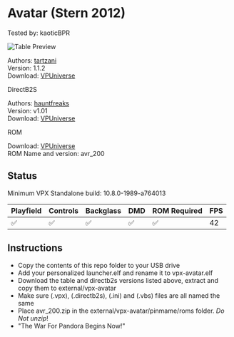 # Avatar (Stern 2012)
Tested by: kaoticBPR

![Table Preview](https://vpuniverse.com/screenshots/monthly_2023_11/Avatar_DT1_11.webp.6ae6121e293be5b73c0145a52c276ec4.webp)

Authors: [tartzani](https://vpuniverse.com/profile/36680-tartzani/)  
Version: 1.1.2  
Download: [VPUniverse](https://vpuniverse.com/files/file/6408-avatar-stern-2012oqqsanmod/)

DirectB2S

Authors: [hauntfreaks](https://vpuniverse.com/profile/5216-hauntfreaks/)  
Version: v1.01  
Download: [VPUniverse](https://vpuniverse.com/files/file/12738-james-cameron%E2%80%99s-avatar-stern-2010-full-dmd/)

ROM

Download: [VPUniverse](http://vpuniverse.com/forums/files/file/3441-avr_200zip/)  
ROM Name and version: avr_200

## Status 

Minimum VPX Standalone build: 10.8.0-1989-a764013

| Playfield | Controls | Backglass | DMD | ROM Required | FPS | 
|-----------|----------|-----------|-----|--------------|-----|
| :white_check_mark: | :white_check_mark: | :white_check_mark: | :white_check_mark: | :white_check_mark: | 42 |

## Instructions

- Copy the contents of this repo folder to your USB drive
- Add your personalized launcher.elf and rename it to vpx-avatar.elf
- Download the table and directb2s versions listed above, extract and copy them to external/vpx-avatar
- Make sure (.vpx), (.directb2s), (.ini) and (.vbs) files are all named the same
- Place avr_200.zip in the external/vpx-avatar/pinmame/roms folder. *Do Not unzip*!
- "The War For Pandora Begins Now!"
